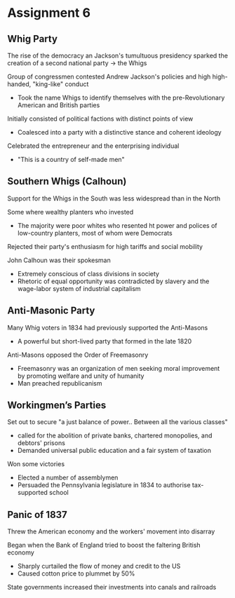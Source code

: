 # Assignment 6

## Whig Party

The rise of the democracy an Jackson's tumultuous presidency sparked the
creation of a second national party -> the Whigs

Group of congressmen contested Andrew Jackson's policies and high high-handed,
"king-like" conduct
- Took the name Whigs to identify themselves with the pre-Revolutionary
  American and British parties

Initially consisted of political factions with distinct points of view
- Coalesced into a party with a distinctive stance and coherent ideology

Celebrated the entrepreneur and the enterprising individual
- "This is a country of self-made men"

## Southern Whigs (Calhoun)

Support for the Whigs in the South was less widespread than in the North

Some where wealthy planters who invested
- The majority were poor whites who resented ht power and polices of
  low-country planters, most of whom were Democrats

Rejected their party's enthusiasm for high tariffs and social mobility

John Calhoun was their spokesman
- Extremely conscious of class divisions in society
- Rhetoric of equal opportunity was contradicted by slavery and the wage-labor
  system of industrial capitalism

## Anti-Masonic Party

Many Whig voters in 1834 had previously supported the Anti-Masons
- A powerful but short-lived party that formed in the late 1820

Anti-Masons opposed the Order of Freemasonry
- Freemasonry was an organization of men seeking moral improvement by promoting
  welfare and unity of humanity
- Man preached republicanism

## Workingmen’s Parties

Set out to secure "a just balance of power.. Between all the various classes"
- called for the abolition of private banks, chartered monopolies, and debtors' prisons
- Demanded universal public education and a fair system of taxation

Won some victories
- Elected a number of assemblymen
- Persuaded the Pennsylvania legislature in 1834 to authorise tax-supported school

## Panic of 1837

Threw the American economy and the workers' movement into disarray

Began when the Bank of England tried to boost the faltering British economy
- Sharply curtailed the flow of money and credit to the US
- Caused cotton price to plummet by 50%

State governments increased their investments into canals and railroads

